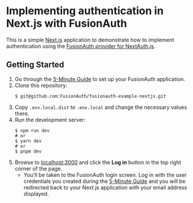 # Implementing authentication in Next.js with FusionAuth

This is a simple [Next.js](https://nextjs.org/) application to demonstrate how to implement authentication using the [FusionAuth provider for NextAuth.js](https://next-auth.js.org/providers/fusionauth).

## Getting Started

1. Go through the [5-Minute Guide](https://fusionauth.io/docs/v1/tech/5-minute-setup-guide) to set up your FusionAuth application.
2. Clone this repository:
    ```shell
    $ git@github.com:FusionAuth/fusionauth-example-nextjs.git
    ```
3. Copy `.env.local.dist` to `.env.local` and change the necessary values there.
4. Run the development server:
    ```shell
    $ npm run dev
    # or
    $ yarn dev
    # or
    $ pnpm dev
    ```
5. Browse to [localhost:3000](http://localhost:3000) and click the **Log in** button in the top right corner of the page.
    - You'll be taken to the FusionAuth login screen. Log in with the user credentials you created during the [5-Minute Guide](https://fusionauth.io/docs/v1/tech/5-minute-setup-guide) and you will be redirected back to your Next.js application with your email address displayed. 
